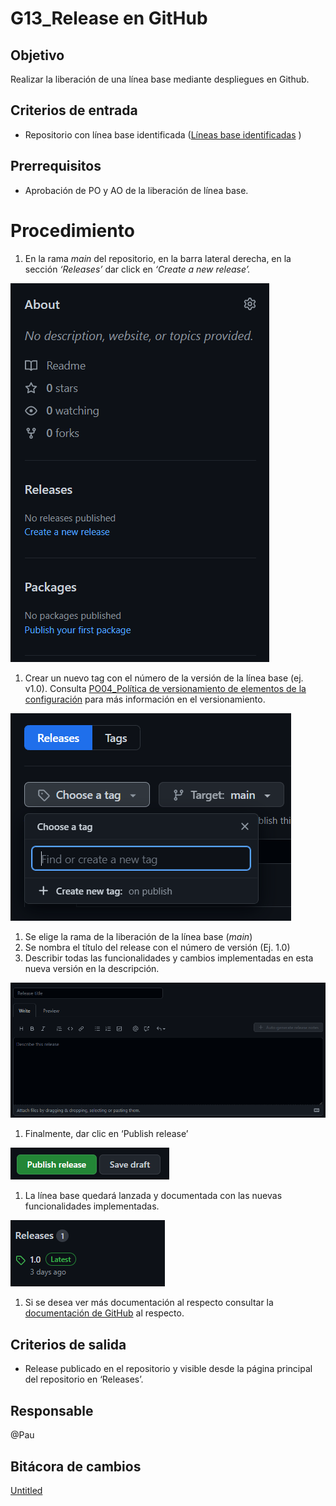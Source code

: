 # G13_Release en GitHub

## Objetivo

Realizar la liberación de una línea base mediante despliegues en Github.

## **Criterios de entrada**

- Repositorio con línea base identificada ([Líneas base identificadas](G03_Identificacio%CC%81n%20de%20elementos%20de%20la%20configuraci%2081ed479aea0d45db89846463687d2a6f.md) )

## Prerrequisitos

- Aprobación de PO y AO de la liberación de línea base.

# Procedimiento

1. En la rama *main* del repositorio, en la barra lateral derecha, en la sección *‘Releases’* dar click en *‘Create a new release’.*  

![Untitled](G13_Release%20en%20GitHub%20774e022717e2413baa1ea37e29ea89ac/Untitled.png)

1. Crear un nuevo tag con el número de la versión de la línea base (ej. v1.0). Consulta [PO04_Política de versionamiento de elementos de la configuración](../Politicas%20d2cd71f3c48c456e9a38a16b2508b6b9/PO04_Poli%CC%81tica%20de%20versionamiento%20de%20elementos%20de%20l%209dc0aa2e083e43dab7911b28ce98979a.md) para más información en el versionamiento. 

![Untitled](G13_Release%20en%20GitHub%20774e022717e2413baa1ea37e29ea89ac/Untitled%201.png)

1. Se elige la rama de la liberación de la línea base (*main*)
2. Se nombra el título del release con el número de versión (Ej. 1.0)
3. Describir todas las funcionalidades y cambios implementadas en esta nueva versión en la descripción. 

![Untitled](G13_Release%20en%20GitHub%20774e022717e2413baa1ea37e29ea89ac/Untitled%202.png)

1. Finalmente, dar clic en ‘Publish release’

![Untitled](G13_Release%20en%20GitHub%20774e022717e2413baa1ea37e29ea89ac/Untitled%203.png)

1. La línea base quedará lanzada y documentada con las nuevas funcionalidades implementadas.

![Untitled](G13_Release%20en%20GitHub%20774e022717e2413baa1ea37e29ea89ac/Untitled%204.png)

1. Si se desea ver más documentación al respecto consultar la [documentación de GitHub](https://docs.github.com/es/repositories/releasing-projects-on-github/automatically-generated-release-notes) al respecto. 

## Criterios de salida

- Release publicado en el repositorio y visible desde la página principal del repositorio en ‘Releases’.

## **Responsable**

@Pau 

## Bitácora de cambios

[Untitled](G13_Release%20en%20GitHub%20774e022717e2413baa1ea37e29ea89ac/Untitled%20Database%20acf5dac404dc4414a1044ae9936d2579.csv)
